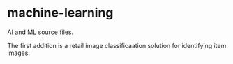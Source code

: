 # machine-learning
AI and ML source files.

The first addition is a retail image classificaation solution for identifying item images.
